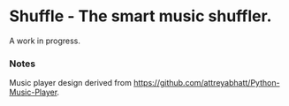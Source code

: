 # Shuffle - The smart music shuffler.

A work in progress.

### Notes

Music player design derived from https://github.com/attreyabhatt/Python-Music-Player.


